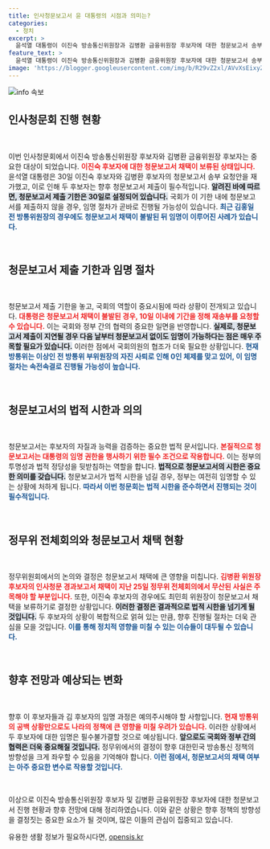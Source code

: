 ```yaml
---
title: 인사청문보고서 윤 대통령의 시점과 의미는?
categories:
  - 정치
excerpt: >
  윤석열 대통령이 이진숙 방송통신위원장과 김병환 금융위원장 후보자에 대한 청문보고서 송부를 요청했습니다. 국회가 보고서를 제출하지 않으면 이르면 31일 임명 절차가 진행될 예정, 과연 대통령의 속전속결 인사 의지는 어떻게 될까요?
feature_text: >
  윤석열 대통령이 이진숙 방송통신위원장과 김병환 금융위원장 후보자에 대한 청문보고서 송부를 요청했습니다. 국회가 보고서를 제출하지 않으면 이르면 31일 임명 절차가 진행될 예정, 과연 대통령의 속전속결 인사 의지는 어떻게 될까요?
image: 'https://blogger.googleusercontent.com/img/b/R29vZ2xl/AVvXsEixyZcFfHzMRdzZMjFBmAUKJYCLCGyLL1o632UiGVXcaFdKo_bkvkuCioo0uUKlGfBVcT3P84aROyZIXSBEx3Aw5nCQ3pTgDom1WDC4m8eifvWiAmWEEVb4x6G_l8C0QH225ldMjyaFvpxGEBGNO37VmDTDMHGhJPq73UglMfDca1-0aw/s1600/blogspot.png'
---
```


<p><img src="https://blogger.googleusercontent.com/img/b/R29vZ2xl/AVvXsEixyZcFfHzMRdzZMjFBmAUKJYCLCGyLL1o632UiGVXcaFdKo_bkvkuCioo0uUKlGfBVcT3P84aROyZIXSBEx3Aw5nCQ3pTgDom1WDC4m8eifvWiAmWEEVb4x6G_l8C0QH225ldMjyaFvpxGEBGNO37VmDTDMHGhJPq73UglMfDca1-0aw/s1600/blogspot.png" alt="info 속보" /></p>

<h2 data-ke-size="size26">인사청문회 진행 현황</h2>

<p data-ke-size="size16">&nbsp;</p>

<p>이번 인사청문회에서 이진숙 방송통신위원장 후보자와 김병환 금융위원장 후보자는 중요한 대상이 되었습니다. <b><span style="color: #ee2323;">이진숙 후보자에 대한 청문보고서 채택이 보류된 상태입니다.</span></b> 윤석열 대통령은 30일 이진숙 후보자와 김병환 후보자의 청문보고서 송부 요청안을 재가했고, 이로 인해 두 후보자는 향후 청문보고서 제출이 필수적입니다. <b><span style="background-color: #21538527;">알려진 바에 따르면, 청문보고서 제출 기한은 30일로 설정되어 있습니다.</span></b> 국회가 이 기한 내에 청문보고서를 제출하지 않을 경우, 임명 절차가 곧바로 진행될 가능성이 있습니다. <b><span style="color: #1a5490;">최근 김홍일 전 방통위원장의 경우에도 청문보고서 채택이 불발된 뒤 임명이 이루어진 사례가 있습니다.</span></b></p>

<p data-ke-size="size16">&nbsp;</p>

<h2 data-ke-size="size26">청문보고서 제출 기한과 임명 절차</h2>

<p data-ke-size="size16">&nbsp;</p>

<p>청문보고서 제출 기한을 놓고, 국회의 역할이 중요시됨에 따라 상황이 전개되고 있습니다. <b><span style="color: #ee2323;">대통령은 청문보고서 채택이 불발된 경우, 10일 이내에 기간을 정해 재송부를 요청할 수 있습니다.</span></b> 이는 국회와 정부 간의 협력의 중요한 일면을 반영합니다. <b><span style="background-color: #21538527;">실제로, 청문보고서 제출이 지연될 경우 다음 날부터 청문보고서 없이도 임명이 가능하다는 점은 매우 주목할 필요가 있습니다.</span></b> 이러한 점에서 국회의원의 협조가 더욱 필요한 상황입니다. <b><span style="color: #1a5490;">현재 방통위는 이상인 전 방통위 부위원장의 자진 사퇴로 인해 0인 체제를 맞고 있어, 이 임명 절차는 속전속결로 진행될 가능성이 높습니다.</span></b></p>

<p data-ke-size="size16">&nbsp;</p>

<h2 data-ke-size="size26">청문보고서의 법적 시한과 의의</h2>

<p data-ke-size="size16">&nbsp;</p>

<p>청문보고서는 후보자의 자질과 능력을 검증하는 중요한 법적 문서입니다. <b><span style="color: #ee2323;">본질적으로 청문보고서는 대통령의 임명 권한을 행사하기 위한 필수 조건으로 작용합니다.</span></b> 이는 정부의 투명성과 법적 정당성을 뒷받침하는 역할을 합니다. <b><span style="background-color: #21538527;">법적으로 청문보고서의 시한은 중요한 의미를 갖습니다.</span></b> 청문보고서가 법적 시한을 넘길 경우, 정부는 여전히 임명할 수 있는 상황에 처하게 됩니다. <b><span style="color: #1a5490;">따라서 이번 청문회는 법적 시한을 준수하면서 진행되는 것이 필수적입니다.</span></b></p>

<p data-ke-size="size16">&nbsp;</p>

<h2 data-ke-size="size26">정무위 전체회의와 청문보고서 채택 현황</h2>

<p data-ke-size="size16">&nbsp;</p>

<p>정무위원회에서의 논의와 결정은 청문보고서 채택에 큰 영향을 미칩니다. <b><span style="color: #ee2323;">김병환 위원장 후보자의 인사청문 경과보고서 채택이 지난 25일 정무위 전체회의에서 무산된 사실은 주목해야 할 부분입니다.</span></b> 또한, 이진숙 후보자의 경우에도 최민희 위원장이 청문보고서 채택을 보류하기로 결정한 상황입니다. <b><span style="background-color: #21538527;">이러한 결정은 결과적으로 법적 시한을 넘기게 될 것입니다.</span></b> 두 후보자의 상황이 복합적으로 얽혀 있는 만큼, 향후 진행될 절차는 더욱 관심을 모을 것입니다. <b><span style="color: #1a5490;">이를 통해 정치적 영향을 미칠 수 있는 이슈들이 대두될 수 있습니다.</span></b></p>

<p data-ke-size="size16">&nbsp;</p>

<h2 data-ke-size="size26">향후 전망과 예상되는 변화</h2>

<p data-ke-size="size16">&nbsp;</p>

<p>향후 이 후보자들과 김 후보자의 임명 과정은 예의주시해야 할 사항입니다. <b><span style="color: #ee2323;">현재 방통위의 공백 상황만으로도 나라의 정책에 큰 영향을 미칠 우려가 있습니다.</span></b> 이러한 상황에서 두 후보자에 대한 임명은 필수불가결할 것으로 예상됩니다. <b><span style="background-color: #21538527;">앞으로도 국회와 정부 간의 협력은 더욱 중요해질 것입니다.</span></b> 정무위에서의 결정이 향후 대한민국 방송통신 정책의 방향성을 크게 좌우할 수 있음을 기억해야 합니다. <b><span style="color: #1a5490;">이런 점에서, 청문보고서의 채택 여부는 아주 중요한 변수로 작용할 것입니다.</span></b></p>

<p data-ke-size="size16">&nbsp;</p>

<p>이상으로 이진숙 방송통신위원장 후보자 및 김병환 금융위원장 후보자에 대한 청문보고서 진행 현황과 향후 전망에 대해 정리하였습니다. 이와 같은 상황은 향후 정책의 방향성을 결정짓는 중요한 요소가 될 것이며, 많은 이들의 관심이 집중되고 있습니다.</p>
유용한 생활 정보가 필요하시다면, <a href="https://opensis.kr" rel="dofollow">opensis.kr</a>


